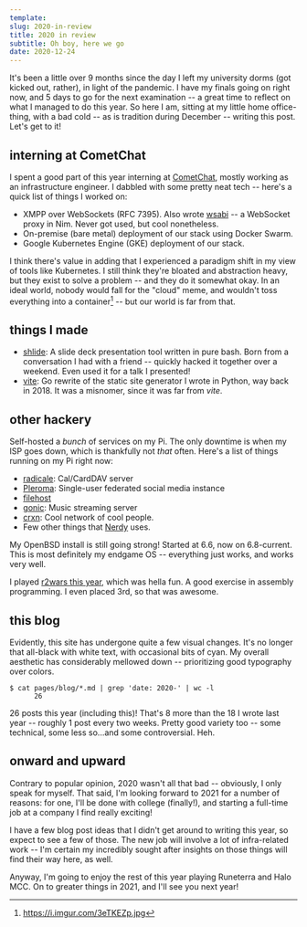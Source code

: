 ```yaml
---
template:
slug: 2020-in-review
title: 2020 in review
subtitle: Oh boy, here we go
date: 2020-12-24
---
```


It's been a little over 9 months since the day I left my university
dorms (got kicked out, rather), in light of <span class="lol">the
pandemic</span>. I have my finals going on right now, and 5 days to go
for the next examination -- a great time to reflect on what I managed to
do this year. So here I am, sitting at my little home office-thing, with
a bad cold -- as is tradition during December -- writing this post.
Let's get to it!


## interning at CometChat

I spent a good part of this year interning at
[CometChat](https://www.cometchat.com), mostly working as an
infrastructure engineer. I dabbled with some pretty neat tech -- here's
a quick list of things I worked on:

- XMPP over WebSockets (RFC 7395). Also wrote
    [wsabi](https://git.icyphox.sh/wsabi) -- a WebSocket proxy in Nim.
    Never got used, but cool nonetheless.
- On-premise (bare metal) deployment of our stack using Docker Swarm.
- Google Kubernetes Engine (GKE) deployment of our stack.

I think there's value in adding that I experienced a paradigm shift in
my view of tools like Kubernetes. I still think they're bloated and
abstraction heavy, but they exist to solve a problem -- and they do it
somewhat okay. In an ideal world, nobody would fall for the "cloud"
meme, and wouldn't toss everything into a container[^docker-meme] -- but
our world is far from that.

[^docker-meme]: https://i.imgur.com/3eTKEZp.jpg

## things I made

- [shlide](https://git.icyphox.sh/shlide): A slide deck presentation
    tool written in pure bash. Born from a conversation I had with a
    friend -- quickly hacked it together over a weekend. Even used it
    for a talk I presented!
- [vite](https://git.icyphox.sh/vite): Go rewrite of the static site
    generator I wrote in Python, way back in 2018. It was a misnomer,
    since it was far from _vite_.

## other hackery

Self-hosted a _bunch_ of services on my Pi. The only downtime is when my
ISP goes down, which is thankfully not _that_ often. Here's a list of
things running on my Pi right now:

- [radicale](https://radicale.org): Cal/CardDAV server
- [Pleroma](https://pleroma.social): Single-user federated social media
    instance
- [filehost](https://cdn.icyphox.sh)
- [gonic](https://github.com/sentriz/gonic): Music streaming server
- [crxn](http://deavmi.assigned.network/docs/crxn/site/): Cool network
    of cool people.
- Few other things that [Nerdy](https://peppe.rs) uses.

My OpenBSD install is still going strong! Started at 6.6, now on
6.8-current. This is most definitely my endgame OS -- everything just
works, and works very well.

I played [r2wars this year](/blog/r2wars-2020), which was hella fun. A
good exercise in assembly programming. I even placed 3rd, so that was
awesome.

## this blog

Evidently, this site has undergone quite a few visual changes. It's no
longer that all-black with white text, with occasional bits of cyan. My
overall aesthetic has considerably mellowed down -- prioritizing good
typography over colors.

```console
$ cat pages/blog/*.md | grep 'date: 2020-' | wc -l
      26
```

26 posts this year (including this)! That's 8 more than the 18 I wrote
last year -- roughly 1 post every two weeks. Pretty good variety too --
some technical, some less so...and some controversial. Heh.

## onward and upward

Contrary to popular opinion, 2020 wasn't all that bad -- obviously, I
only speak for myself. That said, I'm looking forward to 2021 for a
number of reasons: for one, I'll be done with college (finally!), and
starting a full-time job at a company I find really exciting!

I have a few blog post ideas that I didn't get around to writing this
year, so expect to see a few of those. The new job will involve a lot of
infra-related work -- I'm certain my incredibly sought after insights on
those things will find their way here, as well.

Anyway, I'm going to enjoy the rest of this year playing Runeterra and
Halo MCC. On to greater things in 2021, and I'll see you next year!
